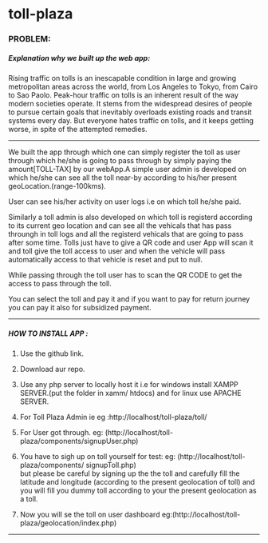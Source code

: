 # toll-plaza

### PROBLEM:

##### Explanation why we built up the web app:

Rising traffic on tolls is an inescapable condition in large and growing metropolitan areas across the world, from Los Angeles to Tokyo, from Cairo to Sao Paolo. Peak-hour traffic on tolls is an inherent result of the way modern societies operate. It stems from the widespread desires of people to pursue certain goals that inevitably overloads existing roads and transit systems every day. But everyone hates traffic on tolls, and it keeps getting worse, in spite of the attempted remedies.

******************************************************************************************************

We built the app through which one can simply register the toll as user through which he/she is going to pass through by simply paying the amount[TOLL-TAX] by our webApp.A simple user admin is developed on which he/she can see all the toll near-by according to his/her present geoLocation.(range-100kms).

User can see his/her activity on user logs i.e on which toll he/she paid.

Similarly a toll admin is also developed on which toll is registerd according to its current geo location and can see all the vehicals that has pass throungh in toll logs and all the registerd vehicals that are going to pass after some time. Tolls just have to give a QR code and user App will scan it and toll give the toll access to user and when the vehicle will pass automatically access to that vehicle is reset and put to null.

While passing through the toll user has to scan the QR CODE to get the access to pass through the toll.

You can select the toll and pay it and if you want to pay for return journey you can pay it also for subsidized payment.

******************************************************************************************************

##### HOW TO INSTALL APP : 

1. Use the github link.

2. Download aur repo.

3. Use any php server to locally host it i.e for windows install XAMPP SERVER.(put the folder in xamm/
  htdocs)
  and for linux use APACHE SERVER.
  
4. For Toll Plaza Admin ie   eg :http://localhost/toll-plaza/toll/

5. For User got through.   eg: (http://localhost/toll-plaza/components/signupUser.php)  

6. You have to sigh up on toll yourself for test:   eg: (http://localhost/toll-plaza/components/
  signupToll.php)  
  but please be careful by signing up the the toll and carefully fill the latitude and longitude (according to the  present geolocation of toll) and you will fill you dummy toll according to your the  present geolocation as a toll.
  
7. Now you will se the toll on user dashboard    eg:(http://localhost/toll-plaza/geolocation/index.php)

******************************************************************************************************



